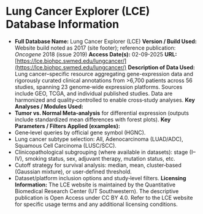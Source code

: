 # Lung Cancer Explorer (LCE) Database Information

* **Full Database Name:** Lung Cancer Explorer (LCE)
**Version / Build Used:** Website build noted as 2017 (site footer); reference publication: *Oncogene* 2018 (issue 2019)
**Access Date(s):** 02-09-2025
**URL:** [https://lce.biohpc.swmed.edu/lungcancer/](https://lce.biohpc.swmed.edu/lungcancer/)
**Description of Data Used:** Lung cancer–specific resource aggregating gene-expression data and rigorously curated clinical annotations from >6,700 patients across 56 studies, spanning 23 genome‑wide expression platforms. Sources include GEO, TCGA, and individual published studies. Data are harmonized and quality‑controlled to enable cross‑study analyses.
**Key Analyses / Modules Used:**
* **Tumor vs. Normal Meta‑analysis** for differential expression (outputs include standardized mean differences with forest plots).
**Key Parameters / Filters Applied (examples):**
* Gene‑level queries by official gene symbol (HGNC).
* Lung cancer subtype selection: All, Adenocarcinoma (LUAD/ADC), Squamous Cell Carcinoma (LUSC/SCC).
* Clinicopathological subgrouping (where available in datasets): stage (I–IV), smoking status, sex, adjuvant therapy, mutation status, etc.
* Cutoff strategy for survival analysis: median, mean, cluster‑based (Gaussian mixture), or user‑defined threshold.
* Dataset/platform inclusion options and study‑level filters.
**Licensing Information:** The LCE website is maintained by the Quantitative Biomedical Research Center (UT Southwestern). The descriptive publication is Open Access under CC BY 4.0. Refer to the LCE website for specific usage terms and any additional licensing conditions.

